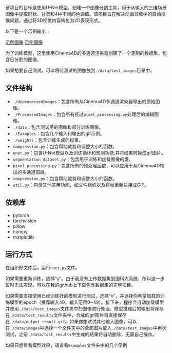 该项目的目标是使用U-Net模型，创建一个图像分割工具，用于从输入的三维场景图像中提取形状、背景和4种不同的色调值。该项目旨在解决动画领域中的自动抠像问题，通过将3D视觉内容转化为2D表现形式。

以下是一个示例输出：

[示例图像](Examples/example_Shape6_input.gif "示例")
[示例图像](Examples/example_Shape6_output.gif "示例")

为了训练模型，这里使用Cinema4D的多通道渲染器创建了一个定制的数据集，包含已分割的图像。

如果想要自己测试，可以将待测试的图像放到`./data/test_images`目录中。

## 文件结构
- `./UnprocessedImages`：包含所有从Cinema4D多通道渲染器导出的原始图像。
- `./ProcessedImages`：包含所有经过`pixel_processing.py`处理后的编辑图像。
- `./data`：包含测试用的图像和部分训练图像。
- `./Eaxmples`：包含几个输入和输出的gif示例。
- `./weights`：包含训练生成的权重。
- `compression.py`：包含帮助裁剪和调整大小的函数。
- `unet.py`：包含U-Net模型以及训练循环和预测功能,并将结果转换成gif图片。
- `segmentation_dataset.py`：包含用于训练和加载图像的类。
- `pixel_processing.py`：包含所有的预处理函数，可以应用于从Cinema4D输出的多通道图层。
- `compression.py`：包含帮助裁剪和调整大小的函数。
- `util.py`：包含其他实用功能，如文件组织以及将帧重新拼接成GIF。

## 依赖库
- pytorch
- torchvision
- pillow
- numpy
- matplotlib

## 运行方式

在组织好文件后，运行`unet.py`文件。

如果需要重新训练，选择“y”。由于我没有上传数据集到国科大系统，所以这一步暂时无法实现，可以在我的github上下载包含数据集的完整项目。

如果需要直接使用已经训练好的模型进行测试，选择“n”，并选择你希望加载的训练模型的epoch（推荐输入40，输入范围0~49）。接下来，程序会自动加载模型并使用`./data/test_images`文件夹中的图像进行处理。模型推理后的输出将保存在`./data/test_results`文件夹中，合成的gif图片将直接保存在`./data/output_result.gif`。如果你想试试其他输入图像，可以在`./data/images`中选择一个文件夹中的全部图片放入`./data/test_images`中再次测试，之前`./data/test_results`中生成的结果将自动删除，无需自己操作。


如果只想看看模型效果，请查看`Examples`文件夹中的几个示例

